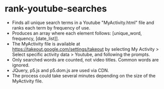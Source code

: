 # rank-youtube-searches
- Finds all unique search terms in a Youtube "MyActivity.html" file and ranks each term by frequency of use.
- Produces an array where each element follows: [unique_word, frequency, [date_list]].
- The MyActivity file is available at https://takeout.google.com/settings/takeout by selecting My Activity > Select specific activity data > Youtube, and following the prompts.
- Only searched words are counted, not video titles. Common words are ignored.
- JQuery, p5.js and p5.dom.js are used via CDN.
- The process could take several minutes depending on the size of the MyActivity file.
